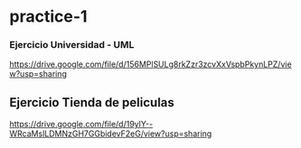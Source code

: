 # practice-1

### Ejercicio Universidad - UML
https://drive.google.com/file/d/156MPlSULg8rkZzr3zcvXxVspbPkynLPZ/view?usp=sharing


## Ejercicio Tienda de peliculas
https://drive.google.com/file/d/19ylY--WRcaMslLDMNzGH7GGbidevF2eG/view?usp=sharing

